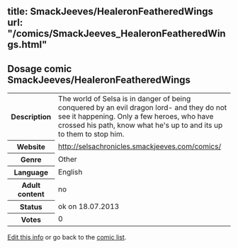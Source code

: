 title: SmackJeeves/HealeronFeatheredWings
url: "/comics/SmackJeeves_HealeronFeatheredWings.html"
---
Dosage comic SmackJeeves/HealeronFeatheredWings
-----------------------------------------

<p id="msg"></p>
<script type="text/javascript">
if (window.location.search === '?edit_info_mail=sent_ok') {
  var elem = document.getElementById("msg");
  elem.innerHTML = 'Edited information sucessfully sent for review, which is usually done daily. Thanks!';
  elem.className = 'ok';
}
</script>
<table class="comicinfo">
<tr>
<th>Description</th><td>The world of Selsa is in danger of being conquered by an evil dragon lord- and they do not see it happening. Only a few heroes, who have crossed his path, know what he's up to and its up to them to stop him.</td>
</tr>
<tr>
<th>Website</th><td><a href="http://selsachronicles.smackjeeves.com/comics/">http://selsachronicles.smackjeeves.com/comics/</a></td>
</tr>
<tr>
<th>Genre</th><td>Other</td>
</tr>
<tr>
<th>Language</th><td>English</td>
</tr>
<tr>
<th>Adult content</th><td>no</td>
</tr>
<tr>
<th>Status</th><td>ok on 18.07.2013</td>
</tr>
<tr>
<th>Votes</th><td>0</td>
</tr>
</table>

[Edit this info](SmackJeeves_HealeronFeatheredWings_edit.html) or go back to the [comic list](../comic-index.html).
